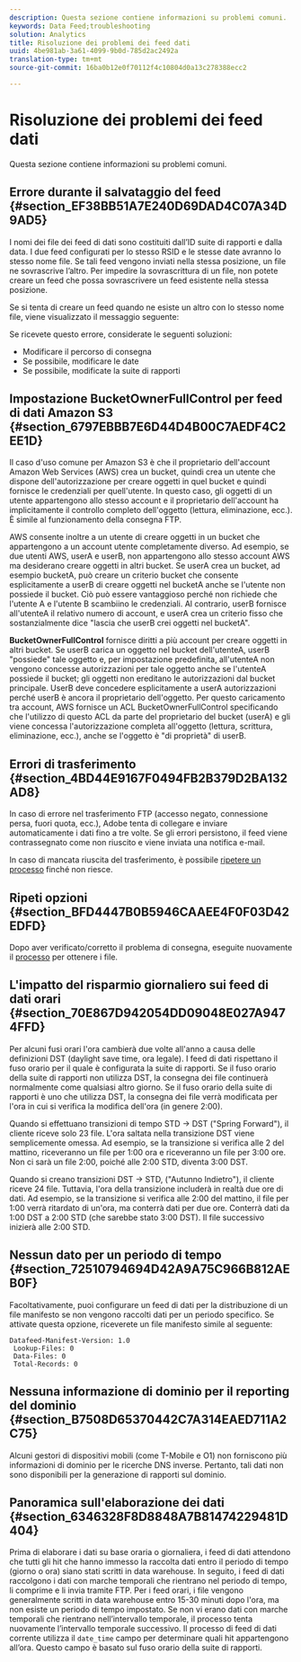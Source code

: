 ```yaml
---
description: Questa sezione contiene informazioni su problemi comuni.
keywords: Data Feed;troubleshooting
solution: Analytics
title: Risoluzione dei problemi dei feed dati
uuid: 4be981ab-3a61-4099-9b0d-785d2ac2492a
translation-type: tm+mt
source-git-commit: 16ba0b12e0f70112f4c10804d0a13c278388ecc2

---
```



# Risoluzione dei problemi dei feed dati

Questa sezione contiene informazioni su problemi comuni.

## Errore durante il salvataggio del feed {#section_EF38BB51A7E240D69DAD4C07A34D9AD5}

I nomi dei file dei feed di dati sono costituiti dall’ID suite di rapporti e dalla data. I due feed configurati per lo stesso RSID e le stesse date avranno lo stesso nome file. Se tali feed vengono inviati nella stessa posizione, un file ne sovrascrive l’altro. Per impedire la sovrascrittura di un file, non potete creare un feed che possa sovrascrivere un feed esistente nella stessa posizione.

Se si tenta di creare un feed quando ne esiste un altro con lo stesso nome file, viene visualizzato il messaggio seguente:

Se ricevete questo errore, considerate le seguenti soluzioni:

* Modificare il percorso di consegna
* Se possibile, modificare le date
* Se possibile, modificate la suite di rapporti

## Impostazione BucketOwnerFullControl per feed di dati Amazon S3 {#section_6797EBBB7E6D44D4B00C7AEDF4C2EE1D}

Il caso d'uso comune per Amazon S3 è che il proprietario dell'account Amazon Web Services (AWS) crea un bucket, quindi crea un utente che dispone dell'autorizzazione per creare oggetti in quel bucket e quindi fornisce le credenziali per quell'utente. In questo caso, gli oggetti di un utente appartengono allo stesso account e il proprietario dell'account ha implicitamente il controllo completo dell'oggetto (lettura, eliminazione, ecc.). È simile al funzionamento della consegna FTP.

AWS consente inoltre a un utente di creare oggetti in un bucket che appartengono a un account utente completamente diverso. Ad esempio, se due utenti AWS, userA e userB, non appartengono allo stesso account AWS ma desiderano creare oggetti in altri bucket. Se userA crea un bucket, ad esempio bucketA, può creare un criterio bucket che consente esplicitamente a userB di creare oggetti nel bucketA anche se l'utente non possiede il bucket. Ciò può essere vantaggioso perché non richiede che l'utente A e l'utente B scambiino le credenziali. Al contrario, userB fornisce all'utenteA il relativo numero di account, e userA crea un criterio fisso che sostanzialmente dice "lascia che userB crei oggetti nel bucketA".

**BucketOwnerFullControl** fornisce diritti a più account per creare oggetti in altri bucket. Se userB carica un oggetto nel bucket dell'utenteA, userB "possiede" tale oggetto e, per impostazione predefinita, all'utenteA non vengono concesse autorizzazioni per tale oggetto anche se l'utenteA possiede il bucket; gli oggetti non ereditano le autorizzazioni dal bucket principale. UserB deve concedere esplicitamente a userA autorizzazioni perché userB è ancora il proprietario dell'oggetto. Per questo caricamento tra account, AWS fornisce un ACL BucketOwnerFullControl specificando che l'utilizzo di questo ACL da parte del proprietario del bucket (userA) e gli viene concessa l'autorizzazione completa all'oggetto (lettura, scrittura, eliminazione, ecc.), anche se l'oggetto è "di proprietà" di userB.

## Errori di trasferimento {#section_4BD44E9167F0494FB2B379D2BA132AD8}

In caso di errore nel trasferimento FTP (accesso negato, connessione persa, fuori quota, ecc.), Adobe tenta di collegare e inviare automaticamente i dati fino a tre volte. Se gli errori persistono, il feed viene contrassegnato come non riuscito e viene inviata una notifica e-mail.

In caso di mancata riuscita del trasferimento, è possibile [ripetere un processo](/help/export/analytics-data-feed/c-df-jobs/t-job-rerun.md) finché non riesce.

## Ripeti opzioni {#section_BFD4447B0B5946CAAEE4F0F03D42EDFD}

Dopo aver verificato/corretto il problema di consegna, eseguite nuovamente il [processo](/help/export/analytics-data-feed/c-df-jobs/t-job-rerun.md) per ottenere i file.

## L'impatto del risparmio giornaliero sui feed di dati orari {#section_70E867D942054DD09048E027A9474FFD}

Per alcuni fusi orari l'ora cambierà due volte all'anno a causa delle definizioni DST (daylight save time, ora legale). I feed di dati rispettano il fuso orario per il quale è configurata la suite di rapporti. Se il fuso orario della suite di rapporti non utilizza DST, la consegna dei file continuerà normalmente come qualsiasi altro giorno. Se il fuso orario della suite di rapporti è uno che utilizza DST, la consegna dei file verrà modificata per l'ora in cui si verifica la modifica dell'ora (in genere 2:00).

Quando si effettuano transizioni di tempo STD -&gt; DST ("Spring Forward"), il cliente riceve solo 23 file. L'ora saltata nella transizione DST viene semplicemente omessa. Ad esempio, se la transizione si verifica alle 2 del mattino, riceveranno un file per 1:00 ora e riceveranno un file per 3:00 ore. Non ci sarà un file 2:00, poiché alle 2:00 STD, diventa 3:00 DST.

Quando si creano transizioni DST -&gt; STD, ("Autunno Indietro"), il cliente riceve 24 file. Tuttavia, l'ora della transizione includerà in realtà due ore di dati. Ad esempio, se la transizione si verifica alle 2:00 del mattino, il file per 1:00 verrà ritardato di un'ora, ma conterrà dati per due ore. Conterrà dati da 1:00 DST a 2:00 STD (che sarebbe stato 3:00 DST). Il file successivo inizierà alle 2:00 STD.

## Nessun dato per un periodo di tempo {#section_72510794694D42A9A75C966B812AEB0F}

Facoltativamente, puoi configurare un feed di dati per la distribuzione di un file manifesto se non vengono raccolti dati per un periodo specifico. Se attivate questa opzione, riceverete un file manifesto simile al seguente:

```
Datafeed-Manifest-Version: 1.0
 Lookup-Files: 0
 Data-Files: 0
 Total-Records: 0
```

## Nessuna informazione di dominio per il reporting del dominio {#section_B7508D65370442C7A314EAED711A2C75}

  Alcuni gestori di dispositivi mobili (come T-Mobile e O1) non forniscono più informazioni di dominio per le ricerche DNS inverse. Pertanto, tali dati non sono disponibili per la generazione di rapporti sul dominio.

## Panoramica sull'elaborazione dei dati {#section_6346328F8D8848A7B81474229481D404}

Prima di elaborare i dati su base oraria o giornaliera, i feed di dati attendono che tutti gli hit che hanno immesso la raccolta dati entro il periodo di tempo (giorno o ora) siano stati scritti in data warehouse. In seguito, i feed di dati raccolgono i dati con marche temporali che rientrano nel periodo di tempo, li comprime e li invia tramite FTP. Per i feed orari, i file vengono generalmente scritti in data warehouse entro 15-30 minuti dopo l'ora, ma non esiste un periodo di tempo impostato. Se non vi erano dati con marche temporali che rientrano nell’intervallo temporale, il processo tenta nuovamente l’intervallo temporale successivo. Il processo di feed di dati corrente utilizza il `date_time` campo per determinare quali hit appartengono all’ora. Questo campo è basato sul fuso orario della suite di rapporti.
